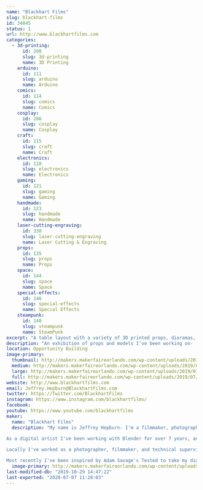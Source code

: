 ```yaml
---
name: "Blackhart Films"
slug: blackhart-films
id: 34845
status: 1
url: http://www.blackhartfilms.com
categories:
  - 3d-printing:
      id: 108
      slug: 3d-printing
      name: 3D Printing
    arduino:
      id: 111
      slug: arduino
      name: Arduino
    comics:
      id: 114
      slug: comics
      name: Comics
    cosplay:
      id: 286
      slug: cosplay
      name: Cosplay
    craft:
      id: 115
      slug: craft
      name: Craft
    electronics:
      id: 118
      slug: electronics
      name: Electronics
    gaming:
      id: 121
      slug: gaming
      name: Gaming
    handmade:
      id: 123
      slug: handmade
      name: Handmade
    laser-cutting-engraving:
      id: 330
      slug: laser-cutting-engraving
      name: Laser Cutting & Engraving
    props:
      id: 135
      slug: props
      name: Props
    space:
      id: 144
      slug: space
      name: Space
    special-effects:
      id: 146
      slug: special-effects
      name: Special Effects
    steampunk:
      id: 148
      slug: steampunk
      name: SteamPunk
excerpt: "A table layout with a variety of 3D printed props, dioramas, etc.... "
description: "An exhibition of props and models I've been working on-  props are designed in Fusion 360 to be as functional to their screen counter-parts as possible, and printed on a combination of FDM and SLA machines."
location: Opportunity Building
image-primary:
  thumbnail: http://makers.makerfaireorlando.com/wp-content/uploads/2019/07/Blackhart-Films-Logo-1-150x150.jpg
  medium: http://makers.makerfaireorlando.com/wp-content/uploads/2019/07/Blackhart-Films-Logo-1-300x300.jpg
  large: http://makers.makerfaireorlando.com/wp-content/uploads/2019/07/Blackhart-Films-Logo-1-1024x1024.jpg
  full: http://makers.makerfaireorlando.com/wp-content/uploads/2019/07/Blackhart-Films-Logo-1.jpg
website: http://www.blackhartfilms.com
email: Jeffrey.Hepburn@BlackhartFilms.com
twitter: https://Twitter.com/BlackhartFilms
instagram: https://www.instagram.com/blackhartfilms/
facebook: 
youtube: https://www.youtube.com/blackhartfilms
maker:
  name: "Blackhart Films"
  description: "My name is Jeffrey Hepburn- I'm a filmmaker, photographer, and digital artist. I've always been motivated by a passion for making stories and driven to capture moments. I pride myself for having an eye for the interplay between light, colour, and materials- trying to highlight the detail and beauty in even the smallest things we might take for granted day to day.
​
As a digital artist I've been working with Blender for over 7 years, and I specialise in hard-surface modelling, PBR texturing, lighting, and the Cycles node editor. 

Locally I've worked as a photographer, filmmaker, and technical supervisor for many of the local festivals, political campaigns, and productions. I'm also one of the founding board members of the Orlando Filmmaker's Coalition (OFC), a registered non-profit dedicated to educating and providing a space for the local arts community to network and create movies. 

Most recently I've been inspired by Adam Savage's Tested to take my digital art and make it real- with 3D printing and electronics for prop design. "
  image-primary: http://makers.makerfaireorlando.com/wp-content/uploads/2019/07/Blackhart-Films-Logo-1024x1024.jpg
last-modified-db: "2019-10-29 14:47:22"
last-exported: "2020-07-07 11:28:03"
---
```

